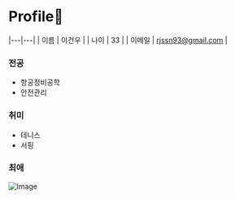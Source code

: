 # Profile👺
|---|---|
| 이름 | 이건우 |
| 나이 | 33 |
| 이메일 | rjssn93@gmail.com |

### 전공
- 항공정비공학
- 안전관리

### 취미
- 테니스
- 서핑

### 최애
![Image](https://github.com/user-attachments/assets/7f698ea8-1511-425a-8fb1-860a73952135)





